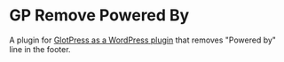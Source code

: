 # GP Remove Powered By
A plugin for [GlotPress as a WordPress plugin](https://github.com/GlotPress/GlotPress-WP) that removes "Powered by" line in the footer.

